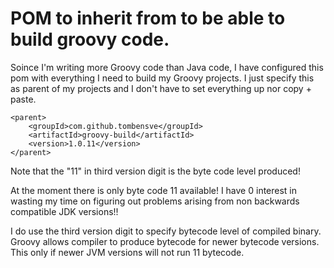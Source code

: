 # POM to inherit from to be able to build groovy code. 

Soince I'm writing more Groovy code than Java code, I have configured this pom
with everything I need to build my Groovy projects. I just specify this as
parent of my projects and I don't have to set everything up nor copy + paste.

    <parent>
        <groupId>com.github.tombensve</groupId>
        <artifactId>groovy-build</artifactId>
        <version>1.0.11</version>
    </parent>

Note that the "11" in third version digit is the byte code level produced!

At the moment there is only byte code 11 available! I have 0 interest in 
wasting my time on figuring out problems arising from non backwards 
compatible JDK versions!! 

I do use the third version digit to specify bytecode level of compiled binary.
Groovy allows compiler to produce bytecode for newer bytecode versions. This only if
newer JVM versions will not run 11 bytecode. 
